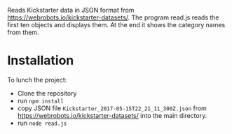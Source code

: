 Reads Kickstarter data in JSON format from https://webrobots.io/kickstarter-datasets/.
The program read.js reads the first ten objects and displays them. At the end it shows the category names from them.

# Installation

To lunch the project:
* Clone the repository
* run `npm install`
* copy JSON file `Kickstarter_2017-05-15T22_21_11_300Z.json` from https://webrobots.io/kickstarter-datasets/ into the main directory.
* run `node read.js`
